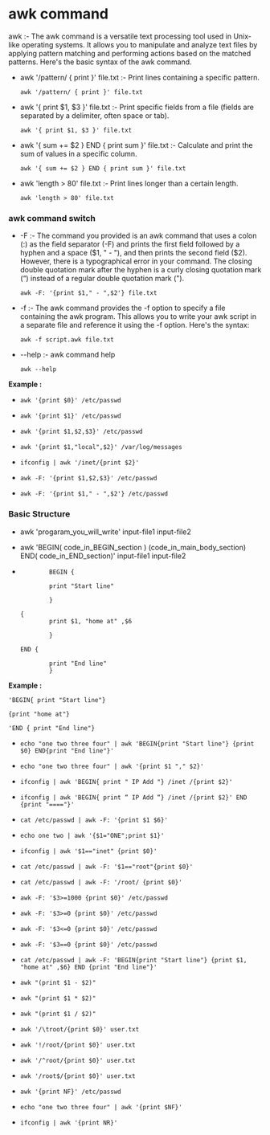 # awk command 

awk 	    :-		The awk command is a versatile text processing tool used in Unix-like operating systems. It allows you to manipulate and analyze text files by applying pattern matching and performing actions based on the matched patterns. Here's the basic syntax of the awk command.
																
-   awk '/pattern/ { print }' file.txt 				:-						Print lines containing a specific pattern.
	
    ```
    awk '/pattern/ { print }' file.txt
    ```
-   awk '{ print $1, $3 }' file.txt			:-			Print specific fields from a file (fields are separated by a delimiter, often space or tab).
			
    ```
    awk '{ print $1, $3 }' file.txt
	```
-   awk '{ sum += $2 } END { print sum }' file.txt			:-					Calculate and print the sum of values in a specific column.
	
    ```
    awk '{ sum += $2 } END { print sum }' file.txt
    ```
-   awk 'length > 80' file.txt							:-						Print lines longer than a certain length.
			
    ```
    awk 'length > 80' file.txt
	```		

### awk command switch 

-   -F	:-	The command you provided is an awk command that uses a colon (:) as the field separator (-F) and prints the first field followed by a hyphen and a space ($1, " - "), and then prints the second field ($2). However, there is a typographical error in your command. The closing double quotation mark after the hyphen is a curly closing quotation mark (“) instead of a regular double quotation mark (").
		
    ```
    awk -F: '{print $1," - ",$2'} file.txt
    ```			
-   -f 	:-	The awk command provides the -f option to specify a file containing the awk program. This allows you to write your awk script in a separate file and reference it using the -f option. Here's the syntax:
			
    ```
    awk -f script.awk file.txt
    ```
-   --help 							:-						awk command help 
    ```
    awk --help 
    ```

**Example :**


-	```
	awk '{print $0}' /etc/passwd
	```		
-	```
	awk '{print $1}' /etc/passwd 	
	```		
-	```
	awk '{print $1,$2,$3}' /etc/passwd
	```
-	```		
	awk '{print $1,"local",$2}' /var/log/messages
	```
-	```		
	ifconfig | awk '/inet/{print $2}'	
	```
-	```		
	awk -F: '{print $1,$2,$3}' /etc/passwd
	```
-	```		
	awk -F: '{print $1," - ",$2'} /etc/passwd 
	```		
			
### Basic Structure
			
- 	awk 'progaram_you_will_write' input-file1 input-file2

- 	awk 'BEGIN( code_in_BEGIN_section ) (code_in_main_body_section) END( code_in_END_section)' input-file1 input-file2

-	```
			BEGIN {

        	print "Start line"

        	}

	{
        	print $1, "home at" ,$6

        	}

	END {

        	print "End line"
        	}
	
**Example :**	


	'BEGIN{ print "Start line"}
			
	{print "home at"}
			
	'END { print "End line"}	

			
-	```
	echo "one two three four" | awk 'BEGIN{print "Start line"} {print $0} END{print "End line"}'
	```		
-	```
	echo "one two three four" | awk '{print $1 "," $2}'
	```		
-	```
	ifconfig | awk 'BEGIN{ print " IP Add "} /inet /{print $2}'	
	```		
-	```
	ifconfig | awk 'BEGIN{ print “ IP Add “} /inet /{print $2}' END {print "===="}'
	```		
-	```
	cat /etc/passwd | awk -F: '{print $1 $6}'		
	```		
-	```
	echo one two | awk '{$1="ONE";print $1}'		
	```
-	```
	ifconfig | awk '$1=="inet" {print $0}'										
	```
-	```
	cat /etc/passwd | awk -F: '$1=="root"{print $0}'
	```	
-	```
	cat /etc/passwd | awk -F: '/root/ {print $0}'			
	```	
-	```
	awk -F: '$3>=1000 {print $0}' /etc/passwd
	```		
-	```
	awk -F: '$3>=0 {print $0}' /etc/passwd 									 
	```	
-	```
	awk -F: '$3<=0 {print $0}' /etc/passwd 										 
	```
-	```
	awk -F: '$3==0 {print $0}' /etc/passwd 				
	```
-	```
	cat /etc/passwd | awk -F: 'BEGIN{print "Start line"} {print $1, "home at" ,$6} END {print "End line"}'
	```		
-	```
	awk "(print $1 - $2)"							 
	```
-	```
	awk "(print $1 * $2)"							 		
	```
-	```
	awk "(print $1 / $2)"							 
	```
-	```
	awk '/\troot/{print $0}' user.txt		
	```
-	```
	awk '!/root/{print $0}' user.txt 		 
	```
-	```
	awk '/^root/{print $0}' user.txt
	```
-	```
	awk '/root$/{print $0}' user.txt 
	```
-	```
	awk '{print NF}' /etc/passwd 			 
	```
-	```
	echo "one two three four" | awk '{print $NF}'		
	```
-	```
	ifconfig | awk '{print NR}'					
	```



 	
	